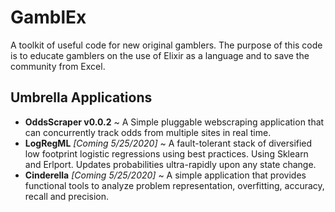 # GamblEx
A toolkit of useful code for new original gamblers.
The purpose of this code is to educate gamblers on the use of Elixir as a language and to save the community from Excel.

## Umbrella Applications
* **OddsScraper v0.0.2** ~ A Simple pluggable webscraping application that can concurrently track odds from multiple sites in real time.
* **LogRegML** *[Coming 5/25/2020]* ~ A fault-tolerant stack of diversified low footprint logistic regressions using best practices.  Using Sklearn and Erlport.  Updates probabilities ultra-rapidly upon any state change.
* **Cinderella** *[Coming 5/25/2020]* ~ A simple application that provides functional tools to analyze problem representation, overfitting, accuracy, recall and precision. 
 
